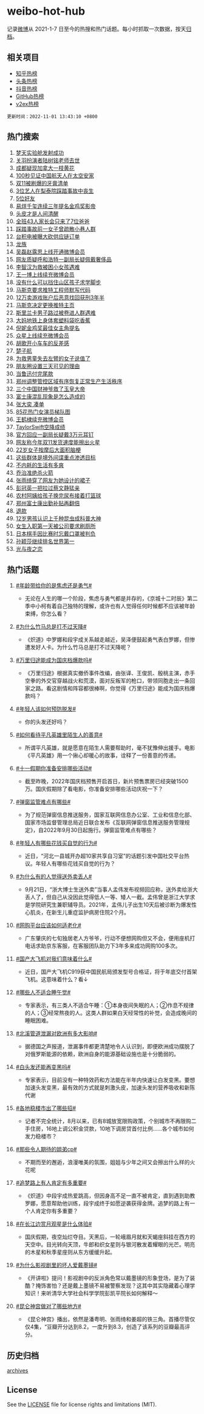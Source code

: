 # weibo-hot-hub

记录[微博](https://www.weibo.com)从 2021-1-7 日至今的热搜和热门话题。每小时抓取一次数据，按天[归档](archives)。

## 相关项目

- [知乎热榜](https://github.com/lonnyzhang423/zhihu-hot-hub)
- [头条热榜](https://github.com/lonnyzhang423/toutiao-hot-hub)
- [抖音热榜](https://github.com/lonnyzhang423/douyin-hot-hub)
- [GitHub热榜](https://github.com/lonnyzhang423/github-hot-hub)
- [v2ex热榜](https://github.com/lonnyzhang423/v2ex-hot-hub)


`更新时间：2022-11-01 13:43:10 +0800`

## 热门搜索

1. [梦天实验舱发射成功](https://m.weibo.cn/search?containerid=100103type%3D1%26t%3D10%26q%3D%23%E6%A2%A6%E5%A4%A9%E5%AE%9E%E9%AA%8C%E8%88%B1%E5%8F%91%E5%B0%84%E6%88%90%E5%8A%9F%23&stream_entry_id=51&isnewpage=1&extparam=seat%3D1%26dgr%3D0%26c_type%3D51%26filter_type%3Drealtimehot%26pos%3D0%26cate%3D10103%26display_time%3D1667281388%26pre_seqid%3D166728138850206515228&luicode=10000011&lfid=106003type%253D25%2526t%253D3%2526disable_hot%253D1%2526filter_type%253Drealtimehot)
1. [关羽扮演者陆树铭老师去世](https://m.weibo.cn/search?containerid=100103type%3D1%26t%3D10%26q%3D%23%E5%85%B3%E7%BE%BD%E6%89%AE%E6%BC%94%E8%80%85%E9%99%86%E6%A0%91%E9%93%AD%E8%80%81%E5%B8%88%E5%8E%BB%E4%B8%96%23&stream_entry_id=31&isnewpage=1&extparam=seat%3D1%26dgr%3D0%26c_type%3D31%26realpos%3D1%26filter_type%3Drealtimehot%26lcate%3D5001%26q%3D%2523%25E5%2585%25B3%25E7%25BE%25BD%25E6%2589%25AE%25E6%25BC%2594%25E8%2580%2585%25E9%2599%2586%25E6%25A0%2591%25E9%2593%25AD%25E8%2580%2581%25E5%25B8%2588%25E5%258E%25BB%25E4%25B8%2596%2523%26pos%3D0%26band_rank%3D1%26cate%3D0%26flag%3D1%26display_time%3D1667281388%26pre_seqid%3D166728138850206515228&luicode=10000011&lfid=106003type%253D25%2526t%253D3%2526disable_hot%253D1%2526filter_type%253Drealtimehot)
1. [成都疑现加拿大一枝黄花](https://m.weibo.cn/search?containerid=100103type%3D1%26t%3D10%26q%3D%23%E6%88%90%E9%83%BD%E7%96%91%E7%8E%B0%E5%8A%A0%E6%8B%BF%E5%A4%A7%E4%B8%80%E6%9E%9D%E9%BB%84%E8%8A%B1%23&stream_entry_id=31&isnewpage=1&extparam=seat%3D1%26dgr%3D0%26c_type%3D31%26realpos%3D2%26filter_type%3Drealtimehot%26lcate%3D5001%26q%3D%2523%25E6%2588%2590%25E9%2583%25BD%25E7%2596%2591%25E7%258E%25B0%25E5%258A%25A0%25E6%258B%25BF%25E5%25A4%25A7%25E4%25B8%2580%25E6%259E%259D%25E9%25BB%2584%25E8%258A%25B1%2523%26pos%3D1%26band_rank%3D2%26cate%3D0%26flag%3D1%26display_time%3D1667281388%26pre_seqid%3D166728138850206515228&luicode=10000011&lfid=106003type%253D25%2526t%253D3%2526disable_hot%253D1%2526filter_type%253Drealtimehot)
1. [100秒见证中国航天人在太空安家](https://m.weibo.cn/search?containerid=100103type%3D1%26t%3D10%26q%3D%23100%E7%A7%92%E8%A7%81%E8%AF%81%E4%B8%AD%E5%9B%BD%E8%88%AA%E5%A4%A9%E4%BA%BA%E5%9C%A8%E5%A4%AA%E7%A9%BA%E5%AE%89%E5%AE%B6%23&stream_entry_id=31&isnewpage=1&extparam=seat%3D1%26dgr%3D0%26c_type%3D31%26realpos%3D3%26filter_type%3Drealtimehot%26lcate%3D5001%26q%3D%2523100%25E7%25A7%2592%25E8%25A7%2581%25E8%25AF%2581%25E4%25B8%25AD%25E5%259B%25BD%25E8%2588%25AA%25E5%25A4%25A9%25E4%25BA%25BA%25E5%259C%25A8%25E5%25A4%25AA%25E7%25A9%25BA%25E5%25AE%2589%25E5%25AE%25B6%2523%26pos%3D2%26band_rank%3D3%26cate%3D0%26flag%3D0%26display_time%3D1667281388%26pre_seqid%3D166728138850206515228&luicode=10000011&lfid=106003type%253D25%2526t%253D3%2526disable_hot%253D1%2526filter_type%253Drealtimehot)
1. [双11被刷爆的牙膏清单](https://m.weibo.cn/search?containerid=100103type%3D1%26t%3D10%26q%3D%23%E5%8F%8C11%E8%A2%AB%E5%88%B7%E7%88%86%E7%9A%84%E7%89%99%E8%86%8F%E6%B8%85%E5%8D%95%23&stream_entry_id=31&isnewpage=1&extparam=seat%3D1%26dgr%3D0%26c_type%3D31%26filter_type%3Drealtimehot%26lcate%3D5001%26adid%3D169340%26q%3D%2523%25E5%258F%258C11%25E8%25A2%25AB%25E5%2588%25B7%25E7%2588%2586%25E7%259A%2584%25E7%2589%2599%25E8%2586%258F%25E6%25B8%2585%25E5%258D%2595%2523%26pos%3D3%26band_rank%3D4%26topic_ad%3D1%26cate%3D0%26display_time%3D1667281388%26pre_seqid%3D166728138850206515228&luicode=10000011&lfid=106003type%253D25%2526t%253D3%2526disable_hot%253D1%2526filter_type%253Drealtimehot)
1. [3位艺人在梨泰院踩踏事故中丧生](https://m.weibo.cn/search?containerid=100103type%3D1%26t%3D10%26q%3D%233%E4%BD%8D%E8%89%BA%E4%BA%BA%E5%9C%A8%E6%A2%A8%E6%B3%B0%E9%99%A2%E8%B8%A9%E8%B8%8F%E4%BA%8B%E6%95%85%E4%B8%AD%E4%B8%A7%E7%94%9F%23&stream_entry_id=31&isnewpage=1&extparam=seat%3D1%26dgr%3D0%26c_type%3D31%26realpos%3D4%26filter_type%3Drealtimehot%26lcate%3D5001%26q%3D%25233%25E4%25BD%258D%25E8%2589%25BA%25E4%25BA%25BA%25E5%259C%25A8%25E6%25A2%25A8%25E6%25B3%25B0%25E9%2599%25A2%25E8%25B8%25A9%25E8%25B8%258F%25E4%25BA%258B%25E6%2595%2585%25E4%25B8%25AD%25E4%25B8%25A7%25E7%2594%259F%2523%26pos%3D4%26band_rank%3D4%26cate%3D0%26flag%3D2%26display_time%3D1667281388%26pre_seqid%3D166728138850206515228&luicode=10000011&lfid=106003type%253D25%2526t%253D3%2526disable_hot%253D1%2526filter_type%253Drealtimehot)
1. [5位好友](https://m.weibo.cn/search?containerid=100103type%3D1%26t%3D10%26q%3D5%E4%BD%8D%E5%A5%BD%E5%8F%8B&stream_entry_id=31&isnewpage=1&extparam=seat%3D1%26dgr%3D0%26c_type%3D31%26realpos%3D5%26filter_type%3Drealtimehot%26lcate%3D5001%26q%3D5%25E4%25BD%258D%25E5%25A5%25BD%25E5%258F%258B%26pos%3D5%26band_rank%3D5%26cate%3D0%26flag%3D0%26display_time%3D1667281388%26pre_seqid%3D166728138850206515228&luicode=10000011&lfid=106003type%253D25%2526t%253D3%2526disable_hot%253D1%2526filter_type%253Drealtimehot)
1. [易烊千玺连续三年提名金鸡奖影帝](https://m.weibo.cn/search?containerid=100103type%3D1%26t%3D10%26q%3D%23%E6%98%93%E7%83%8A%E5%8D%83%E7%8E%BA%E8%BF%9E%E7%BB%AD%E4%B8%89%E5%B9%B4%E6%8F%90%E5%90%8D%E9%87%91%E9%B8%A1%E5%A5%96%E5%BD%B1%E5%B8%9D%23&stream_entry_id=31&isnewpage=1&extparam=seat%3D1%26dgr%3D0%26c_type%3D31%26realpos%3D6%26filter_type%3Drealtimehot%26lcate%3D5001%26q%3D%2523%25E6%2598%2593%25E7%2583%258A%25E5%258D%2583%25E7%258E%25BA%25E8%25BF%259E%25E7%25BB%25AD%25E4%25B8%2589%25E5%25B9%25B4%25E6%258F%2590%25E5%2590%258D%25E9%2587%2591%25E9%25B8%25A1%25E5%25A5%2596%25E5%25BD%25B1%25E5%25B8%259D%2523%26pos%3D6%26band_rank%3D6%26cate%3D0%26flag%3D16%26display_time%3D1667281388%26pre_seqid%3D166728138850206515228&luicode=10000011&lfid=106003type%253D25%2526t%253D3%2526disable_hot%253D1%2526filter_type%253Drealtimehot)
1. [头皮才是人间清醒](https://m.weibo.cn/search?containerid=100103type%3D1%26t%3D10%26q%3D%23%E5%A4%B4%E7%9A%AE%E6%89%8D%E6%98%AF%E4%BA%BA%E9%97%B4%E6%B8%85%E9%86%92%23&stream_entry_id=31&isnewpage=1&extparam=seat%3D1%26dgr%3D0%26c_type%3D31%26filter_type%3Drealtimehot%26lcate%3D5001%26adid%3D169382%26q%3D%2523%25E5%25A4%25B4%25E7%259A%25AE%25E6%2589%258D%25E6%2598%25AF%25E4%25BA%25BA%25E9%2597%25B4%25E6%25B8%2585%25E9%2586%2592%2523%26pos%3D7%26band_rank%3D7%26topic_ad%3D1%26cate%3D0%26display_time%3D1667281388%26pre_seqid%3D166728138850206515228&luicode=10000011&lfid=106003type%253D25%2526t%253D3%2526disable_hot%253D1%2526filter_type%253Drealtimehot)
1. [全班43人家长会只来了7位爸爸](https://m.weibo.cn/search?containerid=100103type%3D1%26t%3D10%26q%3D%23%E5%85%A8%E7%8F%AD43%E4%BA%BA%E5%AE%B6%E9%95%BF%E4%BC%9A%E5%8F%AA%E6%9D%A5%E4%BA%867%E4%BD%8D%E7%88%B8%E7%88%B8%23&stream_entry_id=31&isnewpage=1&extparam=seat%3D1%26dgr%3D0%26c_type%3D31%26realpos%3D7%26filter_type%3Drealtimehot%26lcate%3D5001%26q%3D%2523%25E5%2585%25A8%25E7%258F%25AD43%25E4%25BA%25BA%25E5%25AE%25B6%25E9%2595%25BF%25E4%25BC%259A%25E5%258F%25AA%25E6%259D%25A5%25E4%25BA%25867%25E4%25BD%258D%25E7%2588%25B8%25E7%2588%25B8%2523%26pos%3D8%26band_rank%3D7%26cate%3D0%26flag%3D1%26display_time%3D1667281388%26pre_seqid%3D166728138850206515228&luicode=10000011&lfid=106003type%253D25%2526t%253D3%2526disable_hot%253D1%2526filter_type%253Drealtimehot)
1. [踩踏事故前一女子曾疏散小巷人群](https://m.weibo.cn/search?containerid=100103type%3D1%26t%3D10%26q%3D%23%E8%B8%A9%E8%B8%8F%E4%BA%8B%E6%95%85%E5%89%8D%E4%B8%80%E5%A5%B3%E5%AD%90%E6%9B%BE%E7%96%8F%E6%95%A3%E5%B0%8F%E5%B7%B7%E4%BA%BA%E7%BE%A4%23&stream_entry_id=31&isnewpage=1&extparam=seat%3D1%26dgr%3D0%26c_type%3D31%26realpos%3D8%26filter_type%3Drealtimehot%26lcate%3D5001%26q%3D%2523%25E8%25B8%25A9%25E8%25B8%258F%25E4%25BA%258B%25E6%2595%2585%25E5%2589%258D%25E4%25B8%2580%25E5%25A5%25B3%25E5%25AD%2590%25E6%259B%25BE%25E7%2596%258F%25E6%2595%25A3%25E5%25B0%258F%25E5%25B7%25B7%25E4%25BA%25BA%25E7%25BE%25A4%2523%26pos%3D9%26band_rank%3D8%26cate%3D0%26flag%3D0%26display_time%3D1667281388%26pre_seqid%3D166728138850206515228&luicode=10000011&lfid=106003type%253D25%2526t%253D3%2526disable_hot%253D1%2526filter_type%253Drealtimehot)
1. [台积电被曝大砍供应链订单](https://m.weibo.cn/search?containerid=100103type%3D1%26t%3D10%26q%3D%23%E5%8F%B0%E7%A7%AF%E7%94%B5%E8%A2%AB%E6%9B%9D%E5%A4%A7%E7%A0%8D%E4%BE%9B%E5%BA%94%E9%93%BE%E8%AE%A2%E5%8D%95%23&stream_entry_id=31&isnewpage=1&extparam=seat%3D1%26dgr%3D0%26c_type%3D31%26realpos%3D9%26filter_type%3Drealtimehot%26lcate%3D5001%26q%3D%2523%25E5%258F%25B0%25E7%25A7%25AF%25E7%2594%25B5%25E8%25A2%25AB%25E6%259B%259D%25E5%25A4%25A7%25E7%25A0%258D%25E4%25BE%259B%25E5%25BA%2594%25E9%2593%25BE%25E8%25AE%25A2%25E5%258D%2595%2523%26pos%3D10%26band_rank%3D9%26cate%3D0%26flag%3D1%26display_time%3D1667281388%26pre_seqid%3D166728138850206515228&luicode=10000011&lfid=106003type%253D25%2526t%253D3%2526disable_hot%253D1%2526filter_type%253Drealtimehot)
1. [龙族](https://m.weibo.cn/search?containerid=100103type%3D1%26t%3D10%26q%3D%E9%BE%99%E6%97%8F&stream_entry_id=31&isnewpage=1&extparam=seat%3D1%26dgr%3D0%26c_type%3D31%26realpos%3D10%26filter_type%3Drealtimehot%26lcate%3D5001%26q%3D%25E9%25BE%2599%25E6%2597%258F%26pos%3D11%26band_rank%3D10%26cate%3D0%26flag%3D1%26display_time%3D1667281388%26pre_seqid%3D166728138850206515228&luicode=10000011&lfid=106003type%253D25%2526t%253D3%2526disable_hot%253D1%2526filter_type%253Drealtimehot)
1. [吴磊赵露思上线开通微博会员](https://m.weibo.cn/search?containerid=100103type%3D1%26t%3D10%26q%3D%23%E5%90%B4%E7%A3%8A%E8%B5%B5%E9%9C%B2%E6%80%9D%E4%B8%8A%E7%BA%BF%E5%BC%80%E9%80%9A%E5%BE%AE%E5%8D%9A%E4%BC%9A%E5%91%98%23&stream_entry_id=31&isnewpage=1&extparam=seat%3D1%26dgr%3D0%26c_type%3D31%26realpos%3D11%26filter_type%3Drealtimehot%26lcate%3D5001%26q%3D%2523%25E5%2590%25B4%25E7%25A3%258A%25E8%25B5%25B5%25E9%259C%25B2%25E6%2580%259D%25E4%25B8%258A%25E7%25BA%25BF%25E5%25BC%2580%25E9%2580%259A%25E5%25BE%25AE%25E5%258D%259A%25E4%25BC%259A%25E5%2591%2598%2523%26pos%3D12%26band_rank%3D11%26cate%3D0%26flag%3D1%26display_time%3D1667281388%26pre_seqid%3D166728138850206515228&luicode=10000011&lfid=106003type%253D25%2526t%253D3%2526disable_hot%253D1%2526filter_type%253Drealtimehot)
1. [网友质疑呼和浩特一副局长疑佩戴奢侈品](https://m.weibo.cn/search?containerid=100103type%3D1%26t%3D10%26q%3D%23%E7%BD%91%E5%8F%8B%E8%B4%A8%E7%96%91%E5%91%BC%E5%92%8C%E6%B5%A9%E7%89%B9%E4%B8%80%E5%89%AF%E5%B1%80%E9%95%BF%E7%96%91%E4%BD%A9%E6%88%B4%E5%A5%A2%E4%BE%88%E5%93%81%23&stream_entry_id=31&isnewpage=1&extparam=seat%3D1%26dgr%3D0%26c_type%3D31%26realpos%3D12%26filter_type%3Drealtimehot%26lcate%3D5001%26q%3D%2523%25E7%25BD%2591%25E5%258F%258B%25E8%25B4%25A8%25E7%2596%2591%25E5%2591%25BC%25E5%2592%258C%25E6%25B5%25A9%25E7%2589%25B9%25E4%25B8%2580%25E5%2589%25AF%25E5%25B1%2580%25E9%2595%25BF%25E7%2596%2591%25E4%25BD%25A9%25E6%2588%25B4%25E5%25A5%25A2%25E4%25BE%2588%25E5%2593%2581%2523%26pos%3D13%26band_rank%3D12%26cate%3D0%26flag%3D0%26display_time%3D1667281388%26pre_seqid%3D166728138850206515228&luicode=10000011&lfid=106003type%253D25%2526t%253D3%2526disable_hot%253D1%2526filter_type%253Drealtimehot)
1. [李智汉为救被困小女孩遇难](https://m.weibo.cn/search?containerid=100103type%3D1%26t%3D10%26q%3D%23%E6%9D%8E%E6%99%BA%E6%B1%89%E4%B8%BA%E6%95%91%E8%A2%AB%E5%9B%B0%E5%B0%8F%E5%A5%B3%E5%AD%A9%E9%81%87%E9%9A%BE%23&stream_entry_id=31&isnewpage=1&extparam=seat%3D1%26dgr%3D0%26c_type%3D31%26realpos%3D13%26filter_type%3Drealtimehot%26lcate%3D5001%26q%3D%2523%25E6%259D%258E%25E6%2599%25BA%25E6%25B1%2589%25E4%25B8%25BA%25E6%2595%2591%25E8%25A2%25AB%25E5%259B%25B0%25E5%25B0%258F%25E5%25A5%25B3%25E5%25AD%25A9%25E9%2581%2587%25E9%259A%25BE%2523%26pos%3D14%26band_rank%3D13%26cate%3D0%26flag%3D0%26display_time%3D1667281388%26pre_seqid%3D166728138850206515228&luicode=10000011&lfid=106003type%253D25%2526t%253D3%2526disable_hot%253D1%2526filter_type%253Drealtimehot)
1. [王一博上线续充微博会员](https://m.weibo.cn/search?containerid=100103type%3D1%26t%3D10%26q%3D%23%E7%8E%8B%E4%B8%80%E5%8D%9A%E4%B8%8A%E7%BA%BF%E7%BB%AD%E5%85%85%E5%BE%AE%E5%8D%9A%E4%BC%9A%E5%91%98%23&stream_entry_id=31&isnewpage=1&extparam=seat%3D1%26dgr%3D0%26c_type%3D31%26realpos%3D14%26filter_type%3Drealtimehot%26lcate%3D5001%26q%3D%2523%25E7%258E%258B%25E4%25B8%2580%25E5%258D%259A%25E4%25B8%258A%25E7%25BA%25BF%25E7%25BB%25AD%25E5%2585%2585%25E5%25BE%25AE%25E5%258D%259A%25E4%25BC%259A%25E5%2591%2598%2523%26pos%3D15%26band_rank%3D14%26cate%3D0%26flag%3D1%26display_time%3D1667281388%26pre_seqid%3D166728138850206515228&luicode=10000011&lfid=106003type%253D25%2526t%253D3%2526disable_hot%253D1%2526filter_type%253Drealtimehot)
1. [没有什么可以挡住山区孩子求学脚步](https://m.weibo.cn/search?containerid=100103type%3D1%26t%3D10%26q%3D%23%E6%B2%A1%E6%9C%89%E4%BB%80%E4%B9%88%E5%8F%AF%E4%BB%A5%E6%8C%A1%E4%BD%8F%E5%B1%B1%E5%8C%BA%E5%AD%A9%E5%AD%90%E6%B1%82%E5%AD%A6%E8%84%9A%E6%AD%A5%23&stream_entry_id=31&isnewpage=1&extparam=seat%3D1%26dgr%3D0%26c_type%3D31%26realpos%3D15%26filter_type%3Drealtimehot%26lcate%3D5001%26adid%3D169711%26q%3D%2523%25E6%25B2%25A1%25E6%259C%2589%25E4%25BB%2580%25E4%25B9%2588%25E5%258F%25AF%25E4%25BB%25A5%25E6%258C%25A1%25E4%25BD%258F%25E5%25B1%25B1%25E5%258C%25BA%25E5%25AD%25A9%25E5%25AD%2590%25E6%25B1%2582%25E5%25AD%25A6%25E8%2584%259A%25E6%25AD%25A5%2523%26pos%3D16%26band_rank%3D15%26cate%3D0%26flag%3D0%26display_time%3D1667281388%26pre_seqid%3D166728138850206515228&luicode=10000011&lfid=106003type%253D25%2526t%253D3%2526disable_hot%253D1%2526filter_type%253Drealtimehot)
1. [马斯克要求推特工程师默写代码](https://m.weibo.cn/search?containerid=100103type%3D1%26t%3D10%26q%3D%23%E9%A9%AC%E6%96%AF%E5%85%8B%E8%A6%81%E6%B1%82%E6%8E%A8%E7%89%B9%E5%B7%A5%E7%A8%8B%E5%B8%88%E9%BB%98%E5%86%99%E4%BB%A3%E7%A0%81%23&stream_entry_id=31&isnewpage=1&extparam=seat%3D1%26dgr%3D0%26c_type%3D31%26realpos%3D16%26filter_type%3Drealtimehot%26lcate%3D5001%26q%3D%2523%25E9%25A9%25AC%25E6%2596%25AF%25E5%2585%258B%25E8%25A6%2581%25E6%25B1%2582%25E6%258E%25A8%25E7%2589%25B9%25E5%25B7%25A5%25E7%25A8%258B%25E5%25B8%2588%25E9%25BB%2598%25E5%2586%2599%25E4%25BB%25A3%25E7%25A0%2581%2523%26pos%3D17%26band_rank%3D16%26cate%3D0%26flag%3D0%26display_time%3D1667281388%26pre_seqid%3D166728138850206515228&luicode=10000011&lfid=106003type%253D25%2526t%253D3%2526disable_hot%253D1%2526filter_type%253Drealtimehot)
1. [12万卖游戏账户后恶意找回获刑3年半](https://m.weibo.cn/search?containerid=100103type%3D1%26t%3D10%26q%3D%2312%E4%B8%87%E5%8D%96%E6%B8%B8%E6%88%8F%E8%B4%A6%E6%88%B7%E5%90%8E%E6%81%B6%E6%84%8F%E6%89%BE%E5%9B%9E%E8%8E%B7%E5%88%913%E5%B9%B4%E5%8D%8A%23&stream_entry_id=31&isnewpage=1&extparam=seat%3D1%26dgr%3D0%26c_type%3D31%26realpos%3D17%26filter_type%3Drealtimehot%26lcate%3D5001%26q%3D%252312%25E4%25B8%2587%25E5%258D%2596%25E6%25B8%25B8%25E6%2588%258F%25E8%25B4%25A6%25E6%2588%25B7%25E5%2590%258E%25E6%2581%25B6%25E6%2584%258F%25E6%2589%25BE%25E5%259B%259E%25E8%258E%25B7%25E5%2588%25913%25E5%25B9%25B4%25E5%258D%258A%2523%26pos%3D18%26band_rank%3D17%26cate%3D0%26flag%3D0%26display_time%3D1667281388%26pre_seqid%3D166728138850206515228&luicode=10000011&lfid=106003type%253D25%2526t%253D3%2526disable_hot%253D1%2526filter_type%253Drealtimehot)
1. [马斯克决定更换推特主页](https://m.weibo.cn/search?containerid=100103type%3D1%26t%3D10%26q%3D%23%E9%A9%AC%E6%96%AF%E5%85%8B%E5%86%B3%E5%AE%9A%E6%9B%B4%E6%8D%A2%E6%8E%A8%E7%89%B9%E4%B8%BB%E9%A1%B5%23&stream_entry_id=31&isnewpage=1&extparam=seat%3D1%26dgr%3D0%26c_type%3D31%26realpos%3D18%26filter_type%3Drealtimehot%26lcate%3D5001%26q%3D%2523%25E9%25A9%25AC%25E6%2596%25AF%25E5%2585%258B%25E5%2586%25B3%25E5%25AE%259A%25E6%259B%25B4%25E6%258D%25A2%25E6%258E%25A8%25E7%2589%25B9%25E4%25B8%25BB%25E9%25A1%25B5%2523%26pos%3D19%26band_rank%3D18%26cate%3D0%26flag%3D1%26display_time%3D1667281388%26pre_seqid%3D166728138850206515228&luicode=10000011&lfid=106003type%253D25%2526t%253D3%2526disable_hot%253D1%2526filter_type%253Drealtimehot)
1. [斯里兰卡男子路过被卷进人群遇难](https://m.weibo.cn/search?containerid=100103type%3D1%26t%3D10%26q%3D%23%E6%96%AF%E9%87%8C%E5%85%B0%E5%8D%A1%E7%94%B7%E5%AD%90%E8%B7%AF%E8%BF%87%E8%A2%AB%E5%8D%B7%E8%BF%9B%E4%BA%BA%E7%BE%A4%E9%81%87%E9%9A%BE%23&stream_entry_id=31&isnewpage=1&extparam=seat%3D1%26dgr%3D0%26c_type%3D31%26realpos%3D19%26filter_type%3Drealtimehot%26lcate%3D5001%26q%3D%2523%25E6%2596%25AF%25E9%2587%258C%25E5%2585%25B0%25E5%258D%25A1%25E7%2594%25B7%25E5%25AD%2590%25E8%25B7%25AF%25E8%25BF%2587%25E8%25A2%25AB%25E5%258D%25B7%25E8%25BF%259B%25E4%25BA%25BA%25E7%25BE%25A4%25E9%2581%2587%25E9%259A%25BE%2523%26pos%3D20%26band_rank%3D19%26cate%3D0%26flag%3D1%26display_time%3D1667281388%26pre_seqid%3D166728138850206515228&luicode=10000011&lfid=106003type%253D25%2526t%253D3%2526disable_hot%253D1%2526filter_type%253Drealtimehot)
1. [大妈地铁上身体套塑料袋吃香蕉](https://m.weibo.cn/search?containerid=100103type%3D1%26t%3D10%26q%3D%23%E5%A4%A7%E5%A6%88%E5%9C%B0%E9%93%81%E4%B8%8A%E8%BA%AB%E4%BD%93%E5%A5%97%E5%A1%91%E6%96%99%E8%A2%8B%E5%90%83%E9%A6%99%E8%95%89%23&stream_entry_id=31&isnewpage=1&extparam=seat%3D1%26dgr%3D0%26c_type%3D31%26realpos%3D20%26filter_type%3Drealtimehot%26lcate%3D5001%26q%3D%2523%25E5%25A4%25A7%25E5%25A6%2588%25E5%259C%25B0%25E9%2593%2581%25E4%25B8%258A%25E8%25BA%25AB%25E4%25BD%2593%25E5%25A5%2597%25E5%25A1%2591%25E6%2596%2599%25E8%25A2%258B%25E5%2590%2583%25E9%25A6%2599%25E8%2595%2589%2523%26pos%3D21%26band_rank%3D20%26cate%3D0%26flag%3D0%26display_time%3D1667281388%26pre_seqid%3D166728138850206515228&luicode=10000011&lfid=106003type%253D25%2526t%253D3%2526disable_hot%253D1%2526filter_type%253Drealtimehot)
1. [倪妮金鸡奖最佳女主角提名](https://m.weibo.cn/search?containerid=100103type%3D1%26t%3D10%26q%3D%23%E5%80%AA%E5%A6%AE%E9%87%91%E9%B8%A1%E5%A5%96%E6%9C%80%E4%BD%B3%E5%A5%B3%E4%B8%BB%E8%A7%92%E6%8F%90%E5%90%8D%23&stream_entry_id=31&isnewpage=1&extparam=seat%3D1%26dgr%3D0%26c_type%3D31%26realpos%3D21%26filter_type%3Drealtimehot%26lcate%3D5001%26q%3D%2523%25E5%2580%25AA%25E5%25A6%25AE%25E9%2587%2591%25E9%25B8%25A1%25E5%25A5%2596%25E6%259C%2580%25E4%25BD%25B3%25E5%25A5%25B3%25E4%25B8%25BB%25E8%25A7%2592%25E6%258F%2590%25E5%2590%258D%2523%26pos%3D22%26band_rank%3D21%26cate%3D0%26flag%3D1%26display_time%3D1667281388%26pre_seqid%3D166728138850206515228&luicode=10000011&lfid=106003type%253D25%2526t%253D3%2526disable_hot%253D1%2526filter_type%253Drealtimehot)
1. [众星上线续充微博会员](https://m.weibo.cn/search?containerid=100103type%3D1%26t%3D10%26q%3D%23%E4%BC%97%E6%98%9F%E4%B8%8A%E7%BA%BF%E7%BB%AD%E5%85%85%E5%BE%AE%E5%8D%9A%E4%BC%9A%E5%91%98%23&stream_entry_id=31&isnewpage=1&extparam=seat%3D1%26dgr%3D0%26c_type%3D31%26realpos%3D22%26filter_type%3Drealtimehot%26lcate%3D5001%26q%3D%2523%25E4%25BC%2597%25E6%2598%259F%25E4%25B8%258A%25E7%25BA%25BF%25E7%25BB%25AD%25E5%2585%2585%25E5%25BE%25AE%25E5%258D%259A%25E4%25BC%259A%25E5%2591%2598%2523%26pos%3D23%26band_rank%3D22%26cate%3D0%26flag%3D1%26display_time%3D1667281388%26pre_seqid%3D166728138850206515228&luicode=10000011&lfid=106003type%253D25%2526t%253D3%2526disable_hot%253D1%2526filter_type%253Drealtimehot)
1. [胡歌开小车车的反差感](https://m.weibo.cn/search?containerid=100103type%3D1%26t%3D10%26q%3D%23%E8%83%A1%E6%AD%8C%E5%BC%80%E5%B0%8F%E8%BD%A6%E8%BD%A6%E7%9A%84%E5%8F%8D%E5%B7%AE%E6%84%9F%23&stream_entry_id=31&isnewpage=1&extparam=seat%3D1%26dgr%3D0%26c_type%3D31%26realpos%3D23%26filter_type%3Drealtimehot%26lcate%3D5001%26q%3D%2523%25E8%2583%25A1%25E6%25AD%258C%25E5%25BC%2580%25E5%25B0%258F%25E8%25BD%25A6%25E8%25BD%25A6%25E7%259A%2584%25E5%258F%258D%25E5%25B7%25AE%25E6%2584%259F%2523%26pos%3D24%26band_rank%3D23%26cate%3D0%26flag%3D0%26display_time%3D1667281388%26pre_seqid%3D166728138850206515228&luicode=10000011&lfid=106003type%253D25%2526t%253D3%2526disable_hot%253D1%2526filter_type%253Drealtimehot)
1. [楚子航](https://m.weibo.cn/search?containerid=100103type%3D1%26t%3D10%26q%3D%E6%A5%9A%E5%AD%90%E8%88%AA&stream_entry_id=31&isnewpage=1&extparam=seat%3D1%26dgr%3D0%26c_type%3D31%26realpos%3D24%26filter_type%3Drealtimehot%26lcate%3D5001%26q%3D%25E6%25A5%259A%25E5%25AD%2590%25E8%2588%25AA%26pos%3D25%26band_rank%3D24%26cate%3D0%26flag%3D0%26display_time%3D1667281388%26pre_seqid%3D166728138850206515228&luicode=10000011&lfid=106003type%253D25%2526t%253D3%2526disable_hot%253D1%2526filter_type%253Drealtimehot)
1. [为救男童失去左臂的女子说值了](https://m.weibo.cn/search?containerid=100103type%3D1%26t%3D10%26q%3D%23%E4%B8%BA%E6%95%91%E7%94%B7%E7%AB%A5%E5%A4%B1%E5%8E%BB%E5%B7%A6%E8%87%82%E7%9A%84%E5%A5%B3%E5%AD%90%E8%AF%B4%E5%80%BC%E4%BA%86%23&stream_entry_id=31&isnewpage=1&extparam=seat%3D1%26dgr%3D0%26c_type%3D31%26realpos%3D25%26filter_type%3Drealtimehot%26lcate%3D5001%26q%3D%2523%25E4%25B8%25BA%25E6%2595%2591%25E7%2594%25B7%25E7%25AB%25A5%25E5%25A4%25B1%25E5%258E%25BB%25E5%25B7%25A6%25E8%2587%2582%25E7%259A%2584%25E5%25A5%25B3%25E5%25AD%2590%25E8%25AF%25B4%25E5%2580%25BC%25E4%25BA%2586%2523%26pos%3D26%26band_rank%3D25%26cate%3D0%26flag%3D1%26display_time%3D1667281388%26pre_seqid%3D166728138850206515228&luicode=10000011&lfid=106003type%253D25%2526t%253D3%2526disable_hot%253D1%2526filter_type%253Drealtimehot)
1. [朋友圈设置三天可见的理由](https://m.weibo.cn/search?containerid=100103type%3D1%26t%3D10%26q%3D%23%E6%9C%8B%E5%8F%8B%E5%9C%88%E8%AE%BE%E7%BD%AE%E4%B8%89%E5%A4%A9%E5%8F%AF%E8%A7%81%E7%9A%84%E7%90%86%E7%94%B1%23&stream_entry_id=31&isnewpage=1&extparam=seat%3D1%26dgr%3D0%26c_type%3D31%26realpos%3D26%26filter_type%3Drealtimehot%26lcate%3D5001%26q%3D%2523%25E6%259C%258B%25E5%258F%258B%25E5%259C%2588%25E8%25AE%25BE%25E7%25BD%25AE%25E4%25B8%2589%25E5%25A4%25A9%25E5%258F%25AF%25E8%25A7%2581%25E7%259A%2584%25E7%2590%2586%25E7%2594%25B1%2523%26pos%3D27%26band_rank%3D26%26cate%3D0%26flag%3D0%26display_time%3D1667281388%26pre_seqid%3D166728138850206515228&luicode=10000011&lfid=106003type%253D25%2526t%253D3%2526disable_hot%253D1%2526filter_type%253Drealtimehot)
1. [当鲁迅付完尾款](https://m.weibo.cn/search?containerid=100103type%3D1%26t%3D10%26q%3D%23%E5%BD%93%E9%B2%81%E8%BF%85%E4%BB%98%E5%AE%8C%E5%B0%BE%E6%AC%BE%23&stream_entry_id=31&isnewpage=1&extparam=seat%3D1%26dgr%3D0%26c_type%3D31%26realpos%3D27%26filter_type%3Drealtimehot%26lcate%3D5001%26q%3D%2523%25E5%25BD%2593%25E9%25B2%2581%25E8%25BF%2585%25E4%25BB%2598%25E5%25AE%258C%25E5%25B0%25BE%25E6%25AC%25BE%2523%26pos%3D28%26band_rank%3D27%26cate%3D0%26flag%3D0%26display_time%3D1667281388%26pre_seqid%3D166728138850206515228&luicode=10000011&lfid=106003type%253D25%2526t%253D3%2526disable_hot%253D1%2526filter_type%253Drealtimehot)
1. [郑州调整管控区域有序恢复正常生产生活秩序](https://m.weibo.cn/search?containerid=100103type%3D1%26t%3D10%26q%3D%23%E9%83%91%E5%B7%9E%E8%B0%83%E6%95%B4%E7%AE%A1%E6%8E%A7%E5%8C%BA%E5%9F%9F%E6%9C%89%E5%BA%8F%E6%81%A2%E5%A4%8D%E6%AD%A3%E5%B8%B8%E7%94%9F%E4%BA%A7%E7%94%9F%E6%B4%BB%E7%A7%A9%E5%BA%8F%23&stream_entry_id=31&isnewpage=1&extparam=seat%3D1%26dgr%3D0%26c_type%3D31%26realpos%3D28%26filter_type%3Drealtimehot%26lcate%3D5001%26q%3D%2523%25E9%2583%2591%25E5%25B7%259E%25E8%25B0%2583%25E6%2595%25B4%25E7%25AE%25A1%25E6%258E%25A7%25E5%258C%25BA%25E5%259F%259F%25E6%259C%2589%25E5%25BA%258F%25E6%2581%25A2%25E5%25A4%258D%25E6%25AD%25A3%25E5%25B8%25B8%25E7%2594%259F%25E4%25BA%25A7%25E7%2594%259F%25E6%25B4%25BB%25E7%25A7%25A9%25E5%25BA%258F%2523%26pos%3D29%26band_rank%3D28%26cate%3D0%26flag%3D0%26display_time%3D1667281388%26pre_seqid%3D166728138850206515228&luicode=10000011&lfid=106003type%253D25%2526t%253D3%2526disable_hot%253D1%2526filter_type%253Drealtimehot)
1. [三个中国财神爷救了玉皇大帝](https://m.weibo.cn/search?containerid=100103type%3D1%26t%3D10%26q%3D%23%E4%B8%89%E4%B8%AA%E4%B8%AD%E5%9B%BD%E8%B4%A2%E7%A5%9E%E7%88%B7%E6%95%91%E4%BA%86%E7%8E%89%E7%9A%87%E5%A4%A7%E5%B8%9D%23&stream_entry_id=31&isnewpage=1&extparam=seat%3D1%26dgr%3D0%26c_type%3D31%26realpos%3D29%26filter_type%3Drealtimehot%26lcate%3D5001%26q%3D%2523%25E4%25B8%2589%25E4%25B8%25AA%25E4%25B8%25AD%25E5%259B%25BD%25E8%25B4%25A2%25E7%25A5%259E%25E7%2588%25B7%25E6%2595%2591%25E4%25BA%2586%25E7%258E%2589%25E7%259A%2587%25E5%25A4%25A7%25E5%25B8%259D%2523%26pos%3D30%26band_rank%3D29%26cate%3D0%26flag%3D0%26display_time%3D1667281388%26pre_seqid%3D166728138850206515228&luicode=10000011&lfid=106003type%253D25%2526t%253D3%2526disable_hot%253D1%2526filter_type%253Drealtimehot)
1. [富士康混乱现象是怎么造成的](https://m.weibo.cn/search?containerid=100103type%3D1%26t%3D10%26q%3D%23%E5%AF%8C%E5%A3%AB%E5%BA%B7%E6%B7%B7%E4%B9%B1%E7%8E%B0%E8%B1%A1%E6%98%AF%E6%80%8E%E4%B9%88%E9%80%A0%E6%88%90%E7%9A%84%23&stream_entry_id=31&isnewpage=1&extparam=seat%3D1%26dgr%3D0%26c_type%3D31%26realpos%3D30%26filter_type%3Drealtimehot%26lcate%3D5001%26q%3D%2523%25E5%25AF%258C%25E5%25A3%25AB%25E5%25BA%25B7%25E6%25B7%25B7%25E4%25B9%25B1%25E7%258E%25B0%25E8%25B1%25A1%25E6%2598%25AF%25E6%2580%258E%25E4%25B9%2588%25E9%2580%25A0%25E6%2588%2590%25E7%259A%2584%2523%26pos%3D31%26band_rank%3D30%26cate%3D0%26flag%3D0%26display_time%3D1667281388%26pre_seqid%3D166728138850206515228&luicode=10000011&lfid=106003type%253D25%2526t%253D3%2526disable_hot%253D1%2526filter_type%253Drealtimehot)
1. [张大奕 凑单](https://m.weibo.cn/search?containerid=100103type%3D1%26t%3D10%26q%3D%E5%BC%A0%E5%A4%A7%E5%A5%95+%E5%87%91%E5%8D%95&stream_entry_id=31&isnewpage=1&extparam=seat%3D1%26dgr%3D0%26c_type%3D31%26realpos%3D31%26filter_type%3Drealtimehot%26lcate%3D5001%26q%3D%25E5%25BC%25A0%25E5%25A4%25A7%25E5%25A5%2595%2520%25E5%2587%2591%25E5%258D%2595%26pos%3D32%26band_rank%3D31%26cate%3D0%26flag%3D1%26display_time%3D1667281388%26pre_seqid%3D166728138850206515228&luicode=10000011&lfid=106003type%253D25%2526t%253D3%2526disable_hot%253D1%2526filter_type%253Drealtimehot)
1. [85花热门女演员梯队图](https://m.weibo.cn/search?containerid=100103type%3D1%26t%3D10%26q%3D%2385%E8%8A%B1%E7%83%AD%E9%97%A8%E5%A5%B3%E6%BC%94%E5%91%98%E6%A2%AF%E9%98%9F%E5%9B%BE%23&stream_entry_id=31&isnewpage=1&extparam=seat%3D1%26dgr%3D0%26c_type%3D31%26realpos%3D32%26filter_type%3Drealtimehot%26lcate%3D5001%26q%3D%252385%25E8%258A%25B1%25E7%2583%25AD%25E9%2597%25A8%25E5%25A5%25B3%25E6%25BC%2594%25E5%2591%2598%25E6%25A2%25AF%25E9%2598%259F%25E5%259B%25BE%2523%26pos%3D33%26band_rank%3D32%26cate%3D0%26flag%3D1%26display_time%3D1667281388%26pre_seqid%3D166728138850206515228&luicode=10000011&lfid=106003type%253D25%2526t%253D3%2526disable_hot%253D1%2526filter_type%253Drealtimehot)
1. [王鹤棣续充微博会员](https://m.weibo.cn/search?containerid=100103type%3D1%26t%3D10%26q%3D%23%E7%8E%8B%E9%B9%A4%E6%A3%A3%E7%BB%AD%E5%85%85%E5%BE%AE%E5%8D%9A%E4%BC%9A%E5%91%98%23&stream_entry_id=31&isnewpage=1&extparam=seat%3D1%26dgr%3D0%26c_type%3D31%26realpos%3D33%26filter_type%3Drealtimehot%26lcate%3D5001%26q%3D%2523%25E7%258E%258B%25E9%25B9%25A4%25E6%25A3%25A3%25E7%25BB%25AD%25E5%2585%2585%25E5%25BE%25AE%25E5%258D%259A%25E4%25BC%259A%25E5%2591%2598%2523%26pos%3D34%26band_rank%3D33%26cate%3D0%26flag%3D1%26display_time%3D1667281388%26pre_seqid%3D166728138850206515228&luicode=10000011&lfid=106003type%253D25%2526t%253D3%2526disable_hot%253D1%2526filter_type%253Drealtimehot)
1. [TaylorSwift空降成绩](https://m.weibo.cn/search?containerid=100103type%3D1%26t%3D10%26q%3D%23TaylorSwift%E7%A9%BA%E9%99%8D%E6%88%90%E7%BB%A9%23&stream_entry_id=31&isnewpage=1&extparam=seat%3D1%26dgr%3D0%26c_type%3D31%26realpos%3D34%26filter_type%3Drealtimehot%26lcate%3D5001%26q%3D%2523TaylorSwift%25E7%25A9%25BA%25E9%2599%258D%25E6%2588%2590%25E7%25BB%25A9%2523%26pos%3D35%26band_rank%3D34%26cate%3D0%26flag%3D1%26display_time%3D1667281388%26pre_seqid%3D166728138850206515228&luicode=10000011&lfid=106003type%253D25%2526t%253D3%2526disable_hot%253D1%2526filter_type%253Drealtimehot)
1. [官方回应一副局长疑戴3万元耳钉](https://m.weibo.cn/search?containerid=100103type%3D1%26t%3D10%26q%3D%23%E5%AE%98%E6%96%B9%E5%9B%9E%E5%BA%94%E4%B8%80%E5%89%AF%E5%B1%80%E9%95%BF%E7%96%91%E6%88%B43%E4%B8%87%E5%85%83%E8%80%B3%E9%92%89%23&stream_entry_id=31&isnewpage=1&extparam=seat%3D1%26dgr%3D0%26c_type%3D31%26realpos%3D35%26filter_type%3Drealtimehot%26lcate%3D5001%26q%3D%2523%25E5%25AE%2598%25E6%2596%25B9%25E5%259B%259E%25E5%25BA%2594%25E4%25B8%2580%25E5%2589%25AF%25E5%25B1%2580%25E9%2595%25BF%25E7%2596%2591%25E6%2588%25B43%25E4%25B8%2587%25E5%2585%2583%25E8%2580%25B3%25E9%2592%2589%2523%26pos%3D36%26band_rank%3D35%26cate%3D0%26flag%3D0%26display_time%3D1667281388%26pre_seqid%3D166728138850206515228&luicode=10000011&lfid=106003type%253D25%2526t%253D3%2526disable_hot%253D1%2526filter_type%253Drealtimehot)
1. [网友称今年双11发货速度能擦出火星](https://m.weibo.cn/search?containerid=100103type%3D1%26t%3D10%26q%3D%23%E7%BD%91%E5%8F%8B%E7%A7%B0%E4%BB%8A%E5%B9%B4%E5%8F%8C11%E5%8F%91%E8%B4%A7%E9%80%9F%E5%BA%A6%E8%83%BD%E6%93%A6%E5%87%BA%E7%81%AB%E6%98%9F%23&stream_entry_id=31&isnewpage=1&extparam=seat%3D1%26dgr%3D0%26c_type%3D31%26realpos%3D36%26filter_type%3Drealtimehot%26lcate%3D5001%26q%3D%2523%25E7%25BD%2591%25E5%258F%258B%25E7%25A7%25B0%25E4%25BB%258A%25E5%25B9%25B4%25E5%258F%258C11%25E5%258F%2591%25E8%25B4%25A7%25E9%2580%259F%25E5%25BA%25A6%25E8%2583%25BD%25E6%2593%25A6%25E5%2587%25BA%25E7%2581%25AB%25E6%2598%259F%2523%26pos%3D37%26band_rank%3D36%26cate%3D0%26flag%3D1%26display_time%3D1667281388%26pre_seqid%3D166728138850206515228&luicode=10000011&lfid=106003type%253D25%2526t%253D3%2526disable_hot%253D1%2526filter_type%253Drealtimehot)
1. [22岁女子按摩后大面积脑梗](https://m.weibo.cn/search?containerid=100103type%3D1%26t%3D10%26q%3D%2322%E5%B2%81%E5%A5%B3%E5%AD%90%E6%8C%89%E6%91%A9%E5%90%8E%E5%A4%A7%E9%9D%A2%E7%A7%AF%E8%84%91%E6%A2%97%23&stream_entry_id=31&isnewpage=1&extparam=seat%3D1%26dgr%3D0%26c_type%3D31%26realpos%3D37%26filter_type%3Drealtimehot%26lcate%3D5001%26q%3D%252322%25E5%25B2%2581%25E5%25A5%25B3%25E5%25AD%2590%25E6%258C%2589%25E6%2591%25A9%25E5%2590%258E%25E5%25A4%25A7%25E9%259D%25A2%25E7%25A7%25AF%25E8%2584%2591%25E6%25A2%2597%2523%26pos%3D38%26band_rank%3D37%26cate%3D0%26flag%3D0%26display_time%3D1667281388%26pre_seqid%3D166728138850206515228&luicode=10000011&lfid=106003type%253D25%2526t%253D3%2526disable_hot%253D1%2526filter_type%253Drealtimehot)
1. [这些群体是境外间谍重点渗透目标](https://m.weibo.cn/search?containerid=100103type%3D1%26t%3D10%26q%3D%23%E8%BF%99%E4%BA%9B%E7%BE%A4%E4%BD%93%E6%98%AF%E5%A2%83%E5%A4%96%E9%97%B4%E8%B0%8D%E9%87%8D%E7%82%B9%E6%B8%97%E9%80%8F%E7%9B%AE%E6%A0%87%23&stream_entry_id=31&isnewpage=1&extparam=seat%3D1%26dgr%3D0%26c_type%3D31%26realpos%3D38%26filter_type%3Drealtimehot%26lcate%3D5001%26q%3D%2523%25E8%25BF%2599%25E4%25BA%259B%25E7%25BE%25A4%25E4%25BD%2593%25E6%2598%25AF%25E5%25A2%2583%25E5%25A4%2596%25E9%2597%25B4%25E8%25B0%258D%25E9%2587%258D%25E7%2582%25B9%25E6%25B8%2597%25E9%2580%258F%25E7%259B%25AE%25E6%25A0%2587%2523%26pos%3D39%26band_rank%3D38%26cate%3D0%26flag%3D0%26display_time%3D1667281388%26pre_seqid%3D166728138850206515228&luicode=10000011&lfid=106003type%253D25%2526t%253D3%2526disable_hot%253D1%2526filter_type%253Drealtimehot)
1. [不内耗的生活有多爽](https://m.weibo.cn/search?containerid=100103type%3D1%26t%3D10%26q%3D%E4%B8%8D%E5%86%85%E8%80%97%E7%9A%84%E7%94%9F%E6%B4%BB%E6%9C%89%E5%A4%9A%E7%88%BD&stream_entry_id=31&isnewpage=1&extparam=seat%3D1%26dgr%3D0%26c_type%3D31%26realpos%3D39%26filter_type%3Drealtimehot%26lcate%3D5001%26q%3D%25E4%25B8%258D%25E5%2586%2585%25E8%2580%2597%25E7%259A%2584%25E7%2594%259F%25E6%25B4%25BB%25E6%259C%2589%25E5%25A4%259A%25E7%2588%25BD%26pos%3D40%26band_rank%3D39%26cate%3D0%26flag%3D0%26display_time%3D1667281388%26pre_seqid%3D166728138850206515228&luicode=10000011&lfid=106003type%253D25%2526t%253D3%2526disable_hot%253D1%2526filter_type%253Drealtimehot)
1. [乔治准绝杀火箭](https://m.weibo.cn/search?containerid=100103type%3D1%26t%3D10%26q%3D%23%E4%B9%94%E6%B2%BB%E5%87%86%E7%BB%9D%E6%9D%80%E7%81%AB%E7%AE%AD%23&stream_entry_id=31&isnewpage=1&extparam=seat%3D1%26dgr%3D0%26c_type%3D31%26realpos%3D40%26filter_type%3Drealtimehot%26lcate%3D5001%26q%3D%2523%25E4%25B9%2594%25E6%25B2%25BB%25E5%2587%2586%25E7%25BB%259D%25E6%259D%2580%25E7%2581%25AB%25E7%25AE%25AD%2523%26pos%3D41%26band_rank%3D40%26cate%3D0%26flag%3D1%26display_time%3D1667281388%26pre_seqid%3D166728138850206515228&luicode=10000011&lfid=106003type%253D25%2526t%253D3%2526disable_hot%253D1%2526filter_type%253Drealtimehot)
1. [张雨绮穿了网友为她设计的裙子](https://m.weibo.cn/search?containerid=100103type%3D1%26t%3D10%26q%3D%23%E5%BC%A0%E9%9B%A8%E7%BB%AE%E7%A9%BF%E4%BA%86%E7%BD%91%E5%8F%8B%E4%B8%BA%E5%A5%B9%E8%AE%BE%E8%AE%A1%E7%9A%84%E8%A3%99%E5%AD%90%23&stream_entry_id=31&isnewpage=1&extparam=seat%3D1%26dgr%3D0%26c_type%3D31%26realpos%3D41%26filter_type%3Drealtimehot%26lcate%3D5001%26q%3D%2523%25E5%25BC%25A0%25E9%259B%25A8%25E7%25BB%25AE%25E7%25A9%25BF%25E4%25BA%2586%25E7%25BD%2591%25E5%258F%258B%25E4%25B8%25BA%25E5%25A5%25B9%25E8%25AE%25BE%25E8%25AE%25A1%25E7%259A%2584%25E8%25A3%2599%25E5%25AD%2590%2523%26pos%3D42%26band_rank%3D41%26cate%3D0%26flag%3D0%26display_time%3D1667281388%26pre_seqid%3D166728138850206515228&luicode=10000011&lfid=106003type%253D25%2526t%253D3%2526disable_hot%253D1%2526filter_type%253Drealtimehot)
1. [彭冠英一把拉过蔡文静猛亲](https://m.weibo.cn/search?containerid=100103type%3D1%26t%3D10%26q%3D%23%E5%BD%AD%E5%86%A0%E8%8B%B1%E4%B8%80%E6%8A%8A%E6%8B%89%E8%BF%87%E8%94%A1%E6%96%87%E9%9D%99%E7%8C%9B%E4%BA%B2%23&stream_entry_id=31&isnewpage=1&extparam=seat%3D1%26dgr%3D0%26c_type%3D31%26realpos%3D42%26filter_type%3Drealtimehot%26lcate%3D5001%26q%3D%2523%25E5%25BD%25AD%25E5%2586%25A0%25E8%258B%25B1%25E4%25B8%2580%25E6%258A%258A%25E6%258B%2589%25E8%25BF%2587%25E8%2594%25A1%25E6%2596%2587%25E9%259D%2599%25E7%258C%259B%25E4%25BA%25B2%2523%26pos%3D43%26band_rank%3D42%26cate%3D0%26flag%3D0%26display_time%3D1667281388%26pre_seqid%3D166728138850206515228&luicode=10000011&lfid=106003type%253D25%2526t%253D3%2526disable_hot%253D1%2526filter_type%253Drealtimehot)
1. [农村阿姨给孩子换完尿布接着打篮球](https://m.weibo.cn/search?containerid=100103type%3D1%26t%3D10%26q%3D%23%E5%86%9C%E6%9D%91%E9%98%BF%E5%A7%A8%E7%BB%99%E5%AD%A9%E5%AD%90%E6%8D%A2%E5%AE%8C%E5%B0%BF%E5%B8%83%E6%8E%A5%E7%9D%80%E6%89%93%E7%AF%AE%E7%90%83%23&stream_entry_id=31&isnewpage=1&extparam=seat%3D1%26dgr%3D0%26c_type%3D31%26realpos%3D43%26filter_type%3Drealtimehot%26lcate%3D5001%26q%3D%2523%25E5%2586%259C%25E6%259D%2591%25E9%2598%25BF%25E5%25A7%25A8%25E7%25BB%2599%25E5%25AD%25A9%25E5%25AD%2590%25E6%258D%25A2%25E5%25AE%258C%25E5%25B0%25BF%25E5%25B8%2583%25E6%258E%25A5%25E7%259D%2580%25E6%2589%2593%25E7%25AF%25AE%25E7%2590%2583%2523%26pos%3D44%26band_rank%3D43%26cate%3D0%26flag%3D0%26display_time%3D1667281388%26pre_seqid%3D166728138850206515228&luicode=10000011&lfid=106003type%253D25%2526t%253D3%2526disable_hot%253D1%2526filter_type%253Drealtimehot)
1. [郑州富士康出勤补贴再翻倍](https://m.weibo.cn/search?containerid=100103type%3D1%26t%3D10%26q%3D%23%E9%83%91%E5%B7%9E%E5%AF%8C%E5%A3%AB%E5%BA%B7%E5%87%BA%E5%8B%A4%E8%A1%A5%E8%B4%B4%E5%86%8D%E7%BF%BB%E5%80%8D%23&stream_entry_id=31&isnewpage=1&extparam=seat%3D1%26dgr%3D0%26c_type%3D31%26realpos%3D44%26filter_type%3Drealtimehot%26lcate%3D5001%26q%3D%2523%25E9%2583%2591%25E5%25B7%259E%25E5%25AF%258C%25E5%25A3%25AB%25E5%25BA%25B7%25E5%2587%25BA%25E5%258B%25A4%25E8%25A1%25A5%25E8%25B4%25B4%25E5%2586%258D%25E7%25BF%25BB%25E5%2580%258D%2523%26pos%3D45%26band_rank%3D44%26cate%3D0%26flag%3D0%26display_time%3D1667281388%26pre_seqid%3D166728138850206515228&luicode=10000011&lfid=106003type%253D25%2526t%253D3%2526disable_hot%253D1%2526filter_type%253Drealtimehot)
1. [退款](https://m.weibo.cn/search?containerid=100103type%3D1%26t%3D10%26q%3D%23%E9%80%80%E6%AC%BE%23&stream_entry_id=31&isnewpage=1&extparam=seat%3D1%26dgr%3D0%26c_type%3D31%26realpos%3D45%26filter_type%3Drealtimehot%26lcate%3D5001%26q%3D%2523%25E9%2580%2580%25E6%25AC%25BE%2523%26pos%3D46%26band_rank%3D45%26cate%3D0%26flag%3D0%26display_time%3D1667281388%26pre_seqid%3D166728138850206515228&luicode=10000011&lfid=106003type%253D25%2526t%253D3%2526disable_hot%253D1%2526filter_type%253Drealtimehot)
1. [12岁男孩认识上千种昆虫成科普大神](https://m.weibo.cn/search?containerid=100103type%3D1%26t%3D10%26q%3D%2312%E5%B2%81%E7%94%B7%E5%AD%A9%E8%AE%A4%E8%AF%86%E4%B8%8A%E5%8D%83%E7%A7%8D%E6%98%86%E8%99%AB%E6%88%90%E7%A7%91%E6%99%AE%E5%A4%A7%E7%A5%9E%23&stream_entry_id=31&isnewpage=1&extparam=seat%3D1%26dgr%3D0%26c_type%3D31%26realpos%3D46%26filter_type%3Drealtimehot%26lcate%3D5001%26q%3D%252312%25E5%25B2%2581%25E7%2594%25B7%25E5%25AD%25A9%25E8%25AE%25A4%25E8%25AF%2586%25E4%25B8%258A%25E5%258D%2583%25E7%25A7%258D%25E6%2598%2586%25E8%2599%25AB%25E6%2588%2590%25E7%25A7%2591%25E6%2599%25AE%25E5%25A4%25A7%25E7%25A5%259E%2523%26pos%3D47%26band_rank%3D46%26cate%3D0%26flag%3D0%26display_time%3D1667281388%26pre_seqid%3D166728138850206515228&luicode=10000011&lfid=106003type%253D25%2526t%253D3%2526disable_hot%253D1%2526filter_type%253Drealtimehot)
1. [女生入职第一天被公司要求刷厕所](https://m.weibo.cn/search?containerid=100103type%3D1%26t%3D10%26q%3D%23%E5%A5%B3%E7%94%9F%E5%85%A5%E8%81%8C%E7%AC%AC%E4%B8%80%E5%A4%A9%E8%A2%AB%E5%85%AC%E5%8F%B8%E8%A6%81%E6%B1%82%E5%88%B7%E5%8E%95%E6%89%80%23&stream_entry_id=31&isnewpage=1&extparam=seat%3D1%26dgr%3D0%26c_type%3D31%26realpos%3D47%26filter_type%3Drealtimehot%26lcate%3D5001%26q%3D%2523%25E5%25A5%25B3%25E7%2594%259F%25E5%2585%25A5%25E8%2581%258C%25E7%25AC%25AC%25E4%25B8%2580%25E5%25A4%25A9%25E8%25A2%25AB%25E5%2585%25AC%25E5%258F%25B8%25E8%25A6%2581%25E6%25B1%2582%25E5%2588%25B7%25E5%258E%2595%25E6%2589%2580%2523%26pos%3D48%26band_rank%3D47%26cate%3D0%26flag%3D0%26display_time%3D1667281388%26pre_seqid%3D166728138850206515228&luicode=10000011&lfid=106003type%253D25%2526t%253D3%2526disable_hot%253D1%2526filter_type%253Drealtimehot)
1. [日本棋手因比赛时忘戴口罩被判负](https://m.weibo.cn/search?containerid=100103type%3D1%26t%3D10%26q%3D%23%E6%97%A5%E6%9C%AC%E6%A3%8B%E6%89%8B%E5%9B%A0%E6%AF%94%E8%B5%9B%E6%97%B6%E5%BF%98%E6%88%B4%E5%8F%A3%E7%BD%A9%E8%A2%AB%E5%88%A4%E8%B4%9F%23&stream_entry_id=31&isnewpage=1&extparam=seat%3D1%26dgr%3D0%26c_type%3D31%26realpos%3D48%26filter_type%3Drealtimehot%26lcate%3D5001%26q%3D%2523%25E6%2597%25A5%25E6%259C%25AC%25E6%25A3%258B%25E6%2589%258B%25E5%259B%25A0%25E6%25AF%2594%25E8%25B5%259B%25E6%2597%25B6%25E5%25BF%2598%25E6%2588%25B4%25E5%258F%25A3%25E7%25BD%25A9%25E8%25A2%25AB%25E5%2588%25A4%25E8%25B4%259F%2523%26pos%3D49%26band_rank%3D48%26cate%3D0%26flag%3D0%26display_time%3D1667281388%26pre_seqid%3D166728138850206515228&luicode=10000011&lfid=106003type%253D25%2526t%253D3%2526disable_hot%253D1%2526filter_type%253Drealtimehot)
1. [孙颖莎继续排名世界第一](https://m.weibo.cn/search?containerid=100103type%3D1%26t%3D10%26q%3D%23%E5%AD%99%E9%A2%96%E8%8E%8E%E7%BB%A7%E7%BB%AD%E6%8E%92%E5%90%8D%E4%B8%96%E7%95%8C%E7%AC%AC%E4%B8%80%23&stream_entry_id=31&isnewpage=1&extparam=seat%3D1%26dgr%3D0%26c_type%3D31%26realpos%3D49%26filter_type%3Drealtimehot%26lcate%3D5001%26q%3D%2523%25E5%25AD%2599%25E9%25A2%2596%25E8%258E%258E%25E7%25BB%25A7%25E7%25BB%25AD%25E6%258E%2592%25E5%2590%258D%25E4%25B8%2596%25E7%2595%258C%25E7%25AC%25AC%25E4%25B8%2580%2523%26pos%3D50%26band_rank%3D49%26cate%3D0%26flag%3D0%26display_time%3D1667281388%26pre_seqid%3D166728138850206515228&luicode=10000011&lfid=106003type%253D25%2526t%253D3%2526disable_hot%253D1%2526filter_type%253Drealtimehot)
1. [光与夜之恋](https://m.weibo.cn/search?containerid=100103type%3D1%26t%3D10%26q%3D%23%E5%85%89%E4%B8%8E%E5%A4%9C%E4%B9%8B%E6%81%8B%23&stream_entry_id=31&isnewpage=1&extparam=seat%3D1%26dgr%3D0%26c_type%3D31%26realpos%3D50%26filter_type%3Drealtimehot%26lcate%3D5001%26q%3D%2523%25E5%2585%2589%25E4%25B8%258E%25E5%25A4%259C%25E4%25B9%258B%25E6%2581%258B%2523%26pos%3D51%26band_rank%3D50%26cate%3D0%26flag%3D1%26display_time%3D1667281388%26pre_seqid%3D166728138850206515228&luicode=10000011&lfid=106003type%253D25%2526t%253D3%2526disable_hot%253D1%2526filter_type%253Drealtimehot)

## 热门话题

1. [#年龄带给你的是焦虑还是勇气#](https://m.weibo.cn/search?containerid=231522type%3D1%26t%3D10%26q%3D%23%E5%B9%B4%E9%BE%84%E5%B8%A6%E7%BB%99%E4%BD%A0%E7%9A%84%E6%98%AF%E7%84%A6%E8%99%91%E8%BF%98%E6%98%AF%E5%8B%87%E6%B0%94%23&stream_entry_id=128&isnewpage=1&extparam=seat%3D1%26dgr%3D0%26c_type%3D128%26pos%3D1-0-0%26cate%3D5004%26unitid%3D1664619638229%26lcate%3D5004%26display_time%3D1667281390%26pre_seqid%3D1667281390130014645317&luicode=10000011&lfid=231648_-_4)
    - 无论在人生的哪一个阶段，焦虑与勇气都是并存的，《京城十二时辰》第二季中小柯有着自己独特的理解，或许也有人觉得任何时候都不应该被年龄束缚，你怎么看？

1. [#为什么竹马总是打不过天降#](https://m.weibo.cn/search?containerid=231522type%3D1%26t%3D10%26q%3D%23%E4%B8%BA%E4%BB%80%E4%B9%88%E7%AB%B9%E9%A9%AC%E6%80%BB%E6%98%AF%E6%89%93%E4%B8%8D%E8%BF%87%E5%A4%A9%E9%99%8D%23&stream_entry_id=128&isnewpage=1&extparam=seat%3D1%26dgr%3D0%26c_type%3D128%26pos%3D1-0-1%26cate%3D5004%26unitid%3D1664771724501%26lcate%3D5004%26display_time%3D1667281390%26pre_seqid%3D1667281390130014645317&luicode=10000011&lfid=231648_-_4)
    - 《炽道》中罗娜和段宇成关系越走越近，吴泽便鼓起勇气表白罗娜，但惨遭发好人卡。为什么竹马总是打不过天降呢？

1. [#万里归途能成为国庆档爆款吗#](https://m.weibo.cn/search?containerid=231522type%3D1%26t%3D10%26q%3D%23%E4%B8%87%E9%87%8C%E5%BD%92%E9%80%94%E8%83%BD%E6%88%90%E4%B8%BA%E5%9B%BD%E5%BA%86%E6%A1%A3%E7%88%86%E6%AC%BE%E5%90%97%23&stream_entry_id=128&isnewpage=1&extparam=seat%3D1%26dgr%3D0%26c_type%3D128%26pos%3D1-0-2%26cate%3D5004%26unitid%3D44847%26lcate%3D5004%26display_time%3D1667281390%26pre_seqid%3D1667281390130014645317&luicode=10000011&lfid=231648_-_4)
    - 《万里归途》根据真实撤侨事件改编，由张译、王俊凯、殷桃主演，赤手空拳的外交官穿越战火和荒漠，面对反叛军的枪口，带领同胞走出一条回家之路。看这剧情和阵容都很棒啊，你觉得《万里归途》能成为国庆档爆款吗？

1. [#年轻人该如何预防脱发#](https://m.weibo.cn/search?containerid=231522type%3D1%26t%3D10%26q%3D%23%E5%B9%B4%E8%BD%BB%E4%BA%BA%E8%AF%A5%E5%A6%82%E4%BD%95%E9%A2%84%E9%98%B2%E8%84%B1%E5%8F%91%23&stream_entry_id=128&isnewpage=1&extparam=seat%3D1%26dgr%3D0%26c_type%3D128%26pos%3D1-0-3%26cate%3D5004%26unitid%3D44834%26lcate%3D5004%26display_time%3D1667281390%26pre_seqid%3D1667281390130014645317&luicode=10000011&lfid=231648_-_4)
    - 你的头发还好吗？

1. [#如何看待平凡英雄里陌生人的善意#](https://m.weibo.cn/search?containerid=231522type%3D1%26t%3D10%26q%3D%23%E5%A6%82%E4%BD%95%E7%9C%8B%E5%BE%85%E5%B9%B3%E5%87%A1%E8%8B%B1%E9%9B%84%E9%87%8C%E9%99%8C%E7%94%9F%E4%BA%BA%E7%9A%84%E5%96%84%E6%84%8F%23&stream_entry_id=128&isnewpage=1&extparam=seat%3D1%26dgr%3D0%26c_type%3D128%26pos%3D1-0-4%26cate%3D5004%26unitid%3D1664717126325%26lcate%3D5004%26display_time%3D1667281390%26pre_seqid%3D1667281390130014645317&luicode=10000011&lfid=231648_-_4)
    - 所谓平凡英雄，就是愿意在陌生人需要帮助时，毫不犹豫伸出援手。电影《平凡英雄》用一个揪心却暖心的故事，诠释了一份善意的传递。

1. [#十一假期你准备安排哪些活动#](https://m.weibo.cn/search?containerid=231522type%3D1%26t%3D10%26q%3D%23%E5%8D%81%E4%B8%80%E5%81%87%E6%9C%9F%E4%BD%A0%E5%87%86%E5%A4%87%E5%AE%89%E6%8E%92%E5%93%AA%E4%BA%9B%E6%B4%BB%E5%8A%A8%23&stream_entry_id=128&isnewpage=1&extparam=seat%3D1%26dgr%3D0%26c_type%3D128%26pos%3D1-0-5%26cate%3D5004%26unitid%3D44829%26lcate%3D5004%26display_time%3D1667281390%26pre_seqid%3D1667281390130014645317&luicode=10000011&lfid=231648_-_4)
    - 截至昨晚，2022年国庆档预售开启首日，新片预售票房已经突破1500万。国庆假期除了看电影，你准备安排哪些活动庆祝一下？

1. [#弹窗监管难点有哪些#](https://m.weibo.cn/search?containerid=231522type%3D1%26t%3D10%26q%3D%23%E5%BC%B9%E7%AA%97%E7%9B%91%E7%AE%A1%E9%9A%BE%E7%82%B9%E6%9C%89%E5%93%AA%E4%BA%9B%23&stream_entry_id=128&isnewpage=1&extparam=seat%3D1%26dgr%3D0%26c_type%3D128%26pos%3D1-0-6%26cate%3D5004%26unitid%3D44839%26lcate%3D5004%26display_time%3D1667281390%26pre_seqid%3D1667281390130014645317&luicode=10000011&lfid=231648_-_4)
    - 为了规范弹窗信息推送服务，国家互联网信息办公室、工业和信息化部、国家市场监督管理总局近日联合发布《互联网弹窗信息推送服务管理规定》，自2022年9月30日起施行。弹窗监管难点有哪些？

1. [#年轻人有哪些花钱买自觉的行为#](https://m.weibo.cn/search?containerid=231522type%3D1%26t%3D10%26q%3D%23%E5%B9%B4%E8%BD%BB%E4%BA%BA%E6%9C%89%E5%93%AA%E4%BA%9B%E8%8A%B1%E9%92%B1%E4%B9%B0%E8%87%AA%E8%A7%89%E7%9A%84%E8%A1%8C%E4%B8%BA%23&stream_entry_id=128&isnewpage=1&extparam=seat%3D1%26dgr%3D0%26c_type%3D128%26pos%3D1-0-7%26cate%3D5004%26unitid%3D44838%26lcate%3D5004%26display_time%3D1667281390%26pre_seqid%3D1667281390130014645317&luicode=10000011&lfid=231648_-_4)
    - 近日，“河北一县城开办超10家共享自习室”的话题引发中国社交平台热议。年轻人有哪些花钱买自觉的行为？

1. [#为什么有的人觉得送外卖丢人#](https://m.weibo.cn/search?containerid=231522type%3D1%26t%3D10%26q%3D%23%E4%B8%BA%E4%BB%80%E4%B9%88%E6%9C%89%E7%9A%84%E4%BA%BA%E8%A7%89%E5%BE%97%E9%80%81%E5%A4%96%E5%8D%96%E4%B8%A2%E4%BA%BA%23&stream_entry_id=128&isnewpage=1&extparam=seat%3D1%26dgr%3D0%26c_type%3D128%26pos%3D1-0-8%26cate%3D5004%26unitid%3D44828%26lcate%3D5004%26display_time%3D1667281390%26pre_seqid%3D1667281390130014645317&luicode=10000011&lfid=231648_-_4)
    - 9月21日，“浙大博士生送外卖”当事人孟伟发布视频回应称，送外卖给浙大丢人了，但自己从没因此觉得低人一等、矮人一截。孟伟曾是浙江大学求是学院研究生兼职辅导员。2021年，孟伟儿子出生10天后被诊断为爆发性心肌炎，在新生儿重症监护病房住院2个月。

1. [#网购平台应该如何适老化#](https://m.weibo.cn/search?containerid=231522type%3D1%26t%3D10%26q%3D%23%E7%BD%91%E8%B4%AD%E5%B9%B3%E5%8F%B0%E5%BA%94%E8%AF%A5%E5%A6%82%E4%BD%95%E9%80%82%E8%80%81%E5%8C%96%23&stream_entry_id=128&isnewpage=1&extparam=seat%3D1%26dgr%3D0%26c_type%3D128%26pos%3D1-0-9%26cate%3D5004%26unitid%3D44831%26lcate%3D5004%26display_time%3D1667281390%26pre_seqid%3D1667281390130014645317&luicode=10000011&lfid=231648_-_4)
    - 广东肇庆的七旬独居老人方爷爷，行动不便想网购但又不会，便用座机打电话求助京东客服，在客服团队助力下3年多来成功网购100多次。

1. [#国产大飞机对我们意味着什么#](https://m.weibo.cn/search?containerid=231522type%3D1%26t%3D10%26q%3D%23%E5%9B%BD%E4%BA%A7%E5%A4%A7%E9%A3%9E%E6%9C%BA%E5%AF%B9%E6%88%91%E4%BB%AC%E6%84%8F%E5%91%B3%E7%9D%80%E4%BB%80%E4%B9%88%23&stream_entry_id=128&isnewpage=1&extparam=seat%3D1%26dgr%3D0%26c_type%3D128%26pos%3D1-0-10%26cate%3D5004%26unitid%3D1664783133342%26lcate%3D5004%26display_time%3D1667281390%26pre_seqid%3D1667281390130014645317&luicode=10000011&lfid=231648_-_4)
    - 近日，国产大飞机C919获中国民航局颁发型号合格证，将于年底交付首架飞机。这意味着什么？看↓

1. [#哪些人不适合睡午觉#](https://m.weibo.cn/search?containerid=231522type%3D1%26t%3D10%26q%3D%23%E5%93%AA%E4%BA%9B%E4%BA%BA%E4%B8%8D%E9%80%82%E5%90%88%E7%9D%A1%E5%8D%88%E8%A7%89%23&stream_entry_id=128&isnewpage=1&extparam=seat%3D1%26dgr%3D0%26c_type%3D128%26pos%3D1-0-11%26cate%3D5004%26unitid%3D44843%26lcate%3D5004%26display_time%3D1667281390%26pre_seqid%3D1667281390130014645317&luicode=10000011&lfid=231648_-_4)
    - 专家表示，有三类人不适合午睡：①本身夜间失眠的人；②作息不规律的人；③经常熬夜的人。这类人群如果白天经常性的补觉，会造成晚间的睡眠困难。

1. [#北溪管道泄漏对欧洲有多大影响#](https://m.weibo.cn/search?containerid=231522type%3D1%26t%3D10%26q%3D%23%E5%8C%97%E6%BA%AA%E7%AE%A1%E9%81%93%E6%B3%84%E6%BC%8F%E5%AF%B9%E6%AC%A7%E6%B4%B2%E6%9C%89%E5%A4%9A%E5%A4%A7%E5%BD%B1%E5%93%8D%23&stream_entry_id=128&isnewpage=1&extparam=seat%3D1%26dgr%3D0%26c_type%3D128%26pos%3D1-0-12%26cate%3D5004%26unitid%3D44832%26lcate%3D5004%26display_time%3D1667281390%26pre_seqid%3D1667281390130014645317&luicode=10000011&lfid=231648_-_4)
    - 据德国之声报道，泄漏事件都更清楚地令人认识到，即便欧洲成功摆脱了对俄罗斯能源的依赖，欧洲自身的能源基础设施也是十分脆弱的。

1. [#白头发还能再变黑吗#](https://m.weibo.cn/search?containerid=231522type%3D1%26t%3D10%26q%3D%23%E7%99%BD%E5%A4%B4%E5%8F%91%E8%BF%98%E8%83%BD%E5%86%8D%E5%8F%98%E9%BB%91%E5%90%97%23&stream_entry_id=128&isnewpage=1&extparam=seat%3D1%26dgr%3D0%26c_type%3D128%26pos%3D1-0-13%26cate%3D5004%26unitid%3D44830%26lcate%3D5004%26display_time%3D1667281390%26pre_seqid%3D1667281390130014645317&luicode=10000011&lfid=231648_-_4)
    - 专家表示，目前没有一种特效药和方法能在半年内快速让白发变黑。要想加速头发变黑，最有效的方式就是刺激头皮，加速头发的营养吸收和新陈代谢

1. [#各地稳楼市出了哪些招#](https://m.weibo.cn/search?containerid=231522type%3D1%26t%3D10%26q%3D%23%E5%90%84%E5%9C%B0%E7%A8%B3%E6%A5%BC%E5%B8%82%E5%87%BA%E4%BA%86%E5%93%AA%E4%BA%9B%E6%8B%9B%23&stream_entry_id=128&isnewpage=1&extparam=seat%3D1%26dgr%3D0%26c_type%3D128%26pos%3D1-0-14%26cate%3D5004%26unitid%3D44840%26lcate%3D5004%26display_time%3D1667281390%26pre_seqid%3D1667281390130014645317&luicode=10000011&lfid=231648_-_4)
    - 记者不完全统计，8月以来，已有8城放宽限购政策，个别城市不再限购二手住房，16地上调公积金贷款，10地下调房贷首付比例……各个城市如何发力稳楼市？

1. [#那些令人期待的姐弟cp#](https://m.weibo.cn/search?containerid=231522type%3D1%26t%3D10%26q%3D%23%E9%82%A3%E4%BA%9B%E4%BB%A4%E4%BA%BA%E6%9C%9F%E5%BE%85%E7%9A%84%E5%A7%90%E5%BC%9Fcp%23&stream_entry_id=128&isnewpage=1&extparam=seat%3D1%26dgr%3D0%26c_type%3D128%26pos%3D1-0-15%26cate%3D5004%26unitid%3D44846%26lcate%3D5004%26display_time%3D1667281390%26pre_seqid%3D1667281390130014645317&luicode=10000011&lfid=231648_-_4)
    - 不期而至的邂逅，浪漫唯美的氛围，姐姐与少年之间又会擦出什么样的火花呢

1. [#追梦路上有人肯定有多重要#](https://m.weibo.cn/search?containerid=231522type%3D1%26t%3D10%26q%3D%23%E8%BF%BD%E6%A2%A6%E8%B7%AF%E4%B8%8A%E6%9C%89%E4%BA%BA%E8%82%AF%E5%AE%9A%E6%9C%89%E5%A4%9A%E9%87%8D%E8%A6%81%23&stream_entry_id=128&isnewpage=1&extparam=seat%3D1%26dgr%3D0%26c_type%3D128%26pos%3D1-0-16%26cate%3D5004%26unitid%3D1664625637915%26lcate%3D5004%26display_time%3D1667281390%26pre_seqid%3D1667281390130014645317&luicode=10000011&lfid=231648_-_4)
    - 《炽道》中段宇成热爱跳高，但因身高不足一直不被肯定，直到遇到助教罗娜，愿意帮助他训练，段宇成终于如愿逆袭获得金牌。追梦的路上有一个人肯定你有多重要？

1. [#在长江边赏月观星是什么体验#](https://m.weibo.cn/search?containerid=231522type%3D1%26t%3D10%26q%3D%23%E5%9C%A8%E9%95%BF%E6%B1%9F%E8%BE%B9%E8%B5%8F%E6%9C%88%E8%A7%82%E6%98%9F%E6%98%AF%E4%BB%80%E4%B9%88%E4%BD%93%E9%AA%8C%23&stream_entry_id=128&isnewpage=1&extparam=seat%3D1%26dgr%3D0%26c_type%3D128%26pos%3D1-0-17%26cate%3D5004%26unitid%3D1664715621418%26lcate%3D5004%26display_time%3D1667281390%26pre_seqid%3D1667281390130014645317&luicode=10000011&lfid=231648_-_4)
    - 国庆假期，夜空灿烂夺目。天黑后，一轮峨眉月就和天蝎座斜挂在西方的天空中。目光转向天顶，牛郎和织女星则与银河散发着耀眼的光芒。明亮的木星和秋季星座则从东方缓缓升起。

1. [#为什么影视剧里的坏人爱戴墨镜#](https://m.weibo.cn/search?containerid=231522type%3D1%26t%3D10%26q%3D%23%E4%B8%BA%E4%BB%80%E4%B9%88%E5%BD%B1%E8%A7%86%E5%89%A7%E9%87%8C%E7%9A%84%E5%9D%8F%E4%BA%BA%E7%88%B1%E6%88%B4%E5%A2%A8%E9%95%9C%23&stream_entry_id=128&isnewpage=1&extparam=seat%3D1%26dgr%3D0%26c_type%3D128%26pos%3D1-0-18%26cate%3D5004%26unitid%3D44848%26lcate%3D5004%26display_time%3D1667281390%26pre_seqid%3D1667281390130014645317&luicode=10000011&lfid=231648_-_4)
    - 《开讲啦》提问！影视剧中的反派角色常以戴墨镜的形象登场，是为了装酷？掩饰害怕？还是戴上墨镜不易被警察发现？这其中其实隐藏着心理学知识！来听清华大学社会科学学院彭凯平院长如何解释～

1. [#昆仑神宫做对了哪些地方#](https://m.weibo.cn/search?containerid=231522type%3D1%26t%3D10%26q%3D%23%E6%98%86%E4%BB%91%E7%A5%9E%E5%AE%AB%E5%81%9A%E5%AF%B9%E4%BA%86%E5%93%AA%E4%BA%9B%E5%9C%B0%E6%96%B9%23&stream_entry_id=128&isnewpage=1&extparam=seat%3D1%26dgr%3D0%26c_type%3D128%26pos%3D1-0-19%26cate%3D5004%26unitid%3D44841%26lcate%3D5004%26display_time%3D1667281390%26pre_seqid%3D1667281390130014645317&luicode=10000011&lfid=231648_-_4)
    - 《昆仑神宫》播出，依然是潘粤明、张雨绮和姜超的铁三角。首播尽管仅仅4集，“豆瓣开分达到8.2，一度升到8.3，创造了该系列的豆瓣最高评分。


## 历史归档

[archives](archives)

## License

See the [LICENSE](LICENSE) file for license rights and limitations (MIT).
